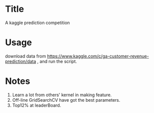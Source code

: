 # Title
A kaggle prediction competition
# Usage
download data from https://www.kaggle.com/c/ga-customer-revenue-prediction/data , and run the script.
# Notes
1. Learn a lot from others' kernel in making feature.
2. Off-line GridSearchCV have got the best parameters.
3. Top12% at leaderBoard.
